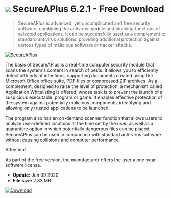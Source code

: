 # ![](https://cdn.softexe.net/static/icon/a/secureaplus-8387.png) SecureAPlus 6.2.1 - Free Download

> SecureAPlus is advanced, yet uncomplicated and free security software, combining the antivirus module and blocking functions of selected applications. It can be successfully used as a complement to standard antivirus solutions, providing additional protection against various types of malicious software or hacker attacks.

[![SecureAPlus](https://gallery.dpcdn.pl/imgc/Tools/20946/g_-_420x350_1.5_-_x20160316144741_0.png)](https://softexe.net/win/security-privacy/antivirus/secureaplus:hchg.html)

The basis of SecureAPlus is a real-time computer security module that scans the system's content in search of pests. It allows you to efficiently detect all kinds of infections, supporting documents created using the Microsoft Office office suite, PDF files or compressed ZIP archives. As a complement, designed to raise the level of protection, a mechanism called Application Whitelisting is offered, whose task is to prevent the launch of a suspicious executable, program or game. It enables effective protection of the system against potentially malicious components, identifying and allowing only trusted applications to be launched.
 
 The program also has an on-demand scanner function that allows users to analyze user-defined locations at the time set by the user, as well as a quarantine option in which potentially dangerous files can be placed. SecureAPlus can be used in conjunction with standard anti-virus software without causing collisions and computer performance.
 
 Attention!
 
 As part of the free version, the manufacturer offers the user a one-year software license.


- **Update:** Jun 09 2020
- **File size:** 2.33 MB

[![Download](https://cdn.softexe.net/static/img/download.png)](https://softexe.net/win/security-privacy/antivirus/secureaplus:hchg.html)

